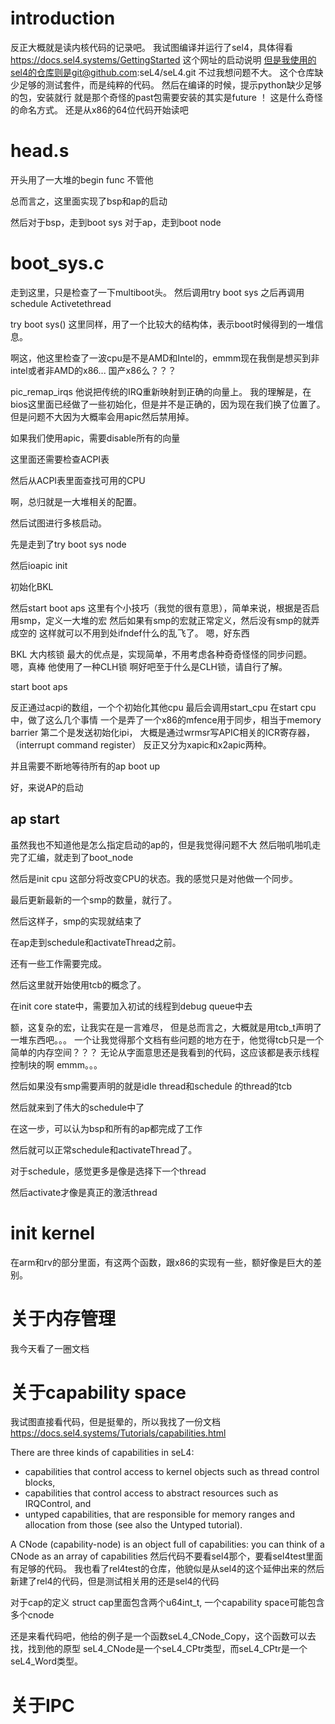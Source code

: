 # introduction
反正大概就是读内核代码的记录吧。
我试图编译并运行了sel4，具体得看
https://docs.sel4.systems/GettingStarted
这个网址的启动说明
但是我使用的sel4的仓库则是git@github.com:seL4/seL4.git
不过我想问题不大。
这个仓库缺少足够的测试套件，而是纯粹的代码。
然后在编译的时候，提示python缺少足够的包，安装就行
就是那个奇怪的past包需要安装的其实是future
！ 这是什么奇怪的命名方式。
还是从x86的64位代码开始读吧

# head.s
开头用了一大堆的begin func
不管他

总而言之，这里面实现了bsp和ap的启动

然后对于bsp，走到boot sys
对于ap，走到boot node

# boot_sys.c
走到这里，只是检查了一下multiboot头。
然后调用try boot sys
之后再调用schedule
Activetethread

try boot sys()
这里同样，用了一个比较大的结构体，表示boot时候得到的一堆信息。

啊这，他这里检查了一波cpu是不是AMD和Intel的，emmm现在我倒是想买到非intel或者非AMD的x86...
国产x86么？？？

pic_remap_irqs
他说把传统的IRQ重新映射到正确的向量上。
我的理解是，在bios这里面已经做了一些初始化，但是并不是正确的，因为现在我们换了位置了。
但是问题不大因为大概率会用apic然后禁用掉。

如果我们使用apic，需要disable所有的向量

这里面还需要检查ACPI表

然后从ACPI表里面查找可用的CPU

啊，总归就是一大堆相关的配置。

然后试图进行多核启动。

先是走到了try boot sys node

然后ioapic init

初始化BKL

然后start boot aps
这里有个小技巧（我觉的很有意思），简单来说，根据是否启用smp，定义一大堆的宏
然后如果有smp的宏就正常定义，然后没有smp的就弄成空的
这样就可以不用到处ifndef什么的乱飞了。
嗯，好东西

BKL
大内核锁
最大的优点是，实现简单，不用考虑各种奇奇怪怪的同步问题。嗯，真棒
他使用了一种CLH锁
啊好吧至于什么是CLH锁，请自行了解。


start boot aps

反正通过acpi的数组，一个个初始化其他cpu
最后会调用start_cpu
在start cpu中，做了这么几个事情
一个是弄了一个x86的mfence用于同步，相当于memory barrier
第二个是发送初始化ipi，
大概是通过wrmsr写APIC相关的ICR寄存器，（interrupt command register）
反正又分为xapic和x2apic两种。

并且需要不断地等待所有的ap boot up

好，来说AP的启动

## ap start
虽然我也不知道他是怎么指定启动的ap的，但是我觉得问题不大
然后啪叽啪叽走完了汇编，就走到了boot_node

然后是init cpu
这部分将改变CPU的状态。我的感觉只是对他做一个同步。

最后更新最新的一个smp的数量，就行了。

然后这样子，smp的实现就结束了

在ap走到schedule和activateThread之前。

还有一些工作需要完成。

然后这里就开始使用tcb的概念了。

在init core state中，需要加入初试的线程到debug queue中去

额，这复杂的宏，让我实在是一言难尽，
但是总而言之，大概就是用tcb_t声明了一堆东西吧。。。
一个让我觉得那个文档有些问题的地方在于，他觉得tcb只是一个简单的内存空间？？？
无论从字面意思还是我看到的代码，这应该都是表示线程控制块的啊
emmm。。。

然后如果没有smp需要声明的就是idle thread和schedule 的thread的tcb

然后就来到了伟大的schedule中了

在这一步，可以认为bsp和所有的ap都完成了工作

然后就可以正常schedule和activateThread了。

对于schedule，感觉更多是像是选择下一个thread

然后activate才像是真正的激活thread

# init kernel
在arm和rv的部分里面，有这两个函数，跟x86的实现有一些，额好像是巨大的差别。

# 关于内存管理
我今天看了一圈文档





# 关于capability space
我试图直接看代码，但是挺晕的，所以我找了一份文档
https://docs.sel4.systems/Tutorials/capabilities.html

There are three kinds of capabilities in seL4:
- capabilities that control access to kernel objects such as thread control blocks,
- capabilities that control access to abstract resources such as IRQControl, and
- untyped capabilities, that are responsible for memory ranges and allocation from those (see also the Untyped tutorial).

A CNode (capability-node) is an object full of capabilities: you can think of a CNode as an array of capabilities
然后代码不要看sel4那个，要看sel4test里面有足够的代码。
我也看了rel4test的仓库，他貌似是从sel4的这个延伸出来的然后新建了rel4的代码，但是测试相关用的还是sel4的代码

对于cap的定义
struct cap里面包含两个u64int_t,
一个capability space可能包含多个cnode

还是来看代码吧，他给的例子是一个函数seL4_CNode_Copy，这个函数可以去找，找到他的原型
seL4_CNode是一个seL4_CPtr类型，而seL4_CPtr是一个seL4_Word类型。



# 关于IPC

